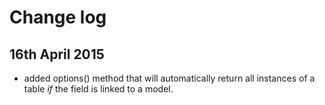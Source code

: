 # Change log

## 16th April 2015

* added options() method that will automatically return all instances of a table _if_ the field is linked to a model.